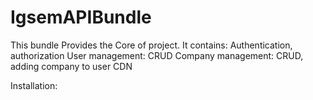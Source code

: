 IgsemAPIBundle
==============

This bundle Provides the Core of project.
It contains:
 Authentication, authorization
 User management: CRUD
 Company management: CRUD, adding company to user
 CDN 

Installation:

